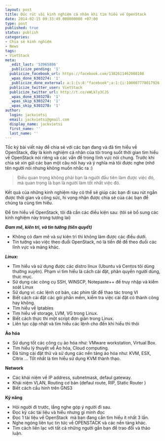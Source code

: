 ```yaml
---
layout: post
title: Đúc rút vài kinh nghiệm cá nhân khi tìm hiểu về OpenStack
date: 2014-02-15 09:33:49.000000000 +07:00
type: post
published: true
status: publish
categories:
- Chia sẻ kinh nghiệm
- News
tags:
- VietStack
meta:
  _edit_last: '53965886'
  _publicize_pending: '1'
  publicize_facebook_url: https://facebook.com/1382611462008108
  _wpas_done_6303274: '1'
  _publicize_done_external: a:1:{s:8:"facebook";a:1:{i:100007778017926;b:1;}}
  publicize_twitter_user: VietStack
  publicize_twitter_url: http://t.co/eWLkly3CJS
  _wpas_done_6303278: '1'
  _wpas_skip_6303274: '1'
  _wpas_skip_6303278: '1'
author:
  login: jackvietsi
  email: jackvietsi@gmail.com
  display_name: jackvietsi
  first_name: ''
  last_name: ''
---
```

<p>Tốc ký bài viết này để chia sẻ với các bạn đang và đã tìm hiểu về OpenStack, đây là kinh nghiệm cá nhân của tôi trong suốt thời gian tìm hiểu về OpenStack nói riêng và các vấn đề trong lĩnh vực nói chung. Trước khi chia sẻ xin gửi các bạn một câu nói hay và ý nghĩa mà tôi được nghe (nhớ tên người nói nhưng không muốn nhắc ra :) <!--more--></p>
<blockquote><p>Điều quan trọng không phải bạn là người đầu tiên làm được việc đó, mà quan trọng là bạn là người làm tốt nhất việc đó.</p></blockquote>
<p>Kết quả của những kinh nghiệm này có thể sẽ giúp các bạn đi sau rút ngắn được thời gian và công sức, hi vọng nhận được chia sẻ của các bạn để chúng ta cùng tìm hiểu.</p>
<p>Để tìm hiểu về OpenStack, tôi đã cần các điều kiện sau: (tôi sẻ bổ sung các kinh nghiệm này trong tương lai)</p>
<p><em><strong>Đam mê, kiên trì, và tin tưởng (tiên quyết)</strong></em></p>
<ul>
<li>Không có đam mê và sự kiên trì thì không làm được các điều dưới.</li>
<li>Tin tưởng vào việc theo đuổi OpenStack, nó là tiền đề để theo đuổi các lĩnh vực và mảng khác.</li>
</ul>
<p><em><strong>Linux:</strong></em></p>
<ul>
<li>Tìm hiểu và sử dụng được các distro linux (Ubuntu và Centos tôi dùng thường xuyên). Phạm vi tìm hiểu là cách cài đặt, phân quyền người dùng, thưc mục.</li>
<li>Sử dụng các công cụ SSH, WINSCP, Notepaste++ để truy nhập và kiểm soát Linux</li>
<li>Sử dụng vi: các lệnh cơ bản, các phím tắt để thao tác trong VI</li>
<li>Biết cách cài đặt các gói phần mềm, kiểm tra việc cài đặt có thành công hay không.</li>
<li>Tìm hiểu về Iptables</li>
<li>Tìm hiểu về storage, LVM, VG trong Linux.</li>
<li>Biết cách thực thi một script đơn giản trong Linux.</li>
<li>Liên tục cập nhật và tìm hiểu các lệnh cho đến khi hiểu thì thôi</li>
</ul>
<p><strong>Ảo hóa</strong></p>
<ul>
<li>Sử dụng tốt các công cụ ảo hóa như: VMware workstation, Virtual Box.</li>
<li>Tìm hiểu lý thuyết về Ảo hóa, Cloud computing.</li>
<li>Đã từng cài đặt thử và sử dụng các nền tảng áo hóa như: KVM, ESX, Citrix ... Tốt nhất là tìm hiểu sử dụng KVM thành thạo.</li>
</ul>
<p><strong>Network</strong></p>
<ul>
<li>Các khái niệm về IP address, subnetmask, defaul gateway.</li>
<li>Khái niệm VLAN, Routing cơ bản (defaul route, RIP, Static Router )</li>
<li>Biết cách cấu hình trên GNS3</li>
</ul>
<p><strong>Kỹ năng</strong></p>
<ul>
<li>Hỏi người đi trước, lắng nghe góp ý người đi sau.</li>
<li>Đọc kỹ các tài liệu và hiểu nhưng gì mình đọc</li>
<li>Đọc 1 tài liệu về OpenStack  mà bạn đang cần tìm hiểu ít nhất 3 lần.</li>
<li>Nghe ngóng liên tục tin tức về OPENSTACK và các nền tảng khác.</li>
<li>Tìm cách liên lạc với tất cả những người gần bạn để trao đổi và thảo luận.</li>
</ul>

